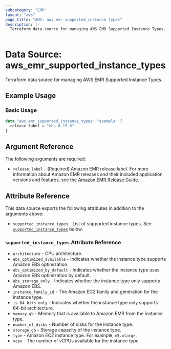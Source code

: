 ```yaml
---
subcategory: "EMR"
layout: "aws"
page_title: "AWS: aws_emr_supported_instance_types"
description: |-
  Terraform data source for managing AWS EMR Supported Instance Types.
---
```


# Data Source: aws_emr_supported_instance_types

Terraform data source for managing AWS EMR Supported Instance Types.

## Example Usage

### Basic Usage

```terraform
data "aws_emr_supported_instance_types" "example" {
  release_label = "ebs-6.15.0"
}
```

## Argument Reference

The following arguments are required:

* `release_label` - (Required) Amazon EMR release label. For more information about Amazon EMR releases and their included application versions and features, see the [Amazon EMR Release Guide](https://docs.aws.amazon.com/emr/latest/ReleaseGuide/emr-release-components.html).

## Attribute Reference

This data source exports the following attributes in addition to the arguments above:

* `supported_instance_types` - List of supported instance types. See [`supported_instance_types`](#supported_instance_types-attribute-reference) below.

### `supported_instance_types` Attribute Reference

* `architecture` - CPU architecture.
* `ebs_optimized_available` - Indicates whether the instance type supports Amazon EBS optimization.
* `ebs_optimized_by_default` - Indicates whether the instance type uses Amazon EBS optimization by default.
* `ebs_storage_only` - Indicates whether the instance type only supports Amazon EBS.
* `instance_family_id` - The Amazon EC2 family and generation for the instance type.
* `is_64_bits_only` - Indicates whether the instance type only supports 64-bit architecture.
* `memory_gb` - Memory that is available to Amazon EMR from the instance type.
* `number_of_disks` - Number of disks for the instance type.
* `storage_gb` - Storage capacity of the instance type.
* `type` - Amazon EC2 instance type. For example, `m5.xlarge`.
* `vcpu` - The number of vCPUs available for the instance type.
